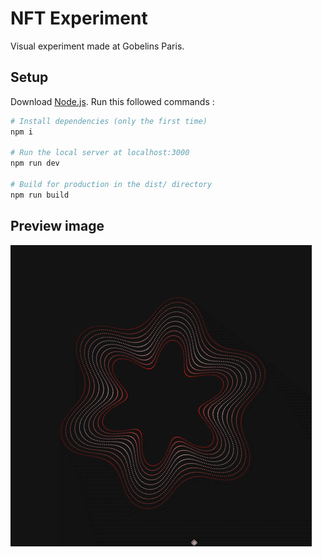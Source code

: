 # NFT Experiment

Visual experiment made at Gobelins Paris.

## Setup

Download [Node.js](https://nodejs.org/en/download/).
Run this followed commands :

```bash
# Install dependencies (only the first time)
npm i

# Run the local server at localhost:3000
npm run dev

# Build for production in the dist/ directory
npm run build
```

## Preview image

![alt text](./preview.gif)
